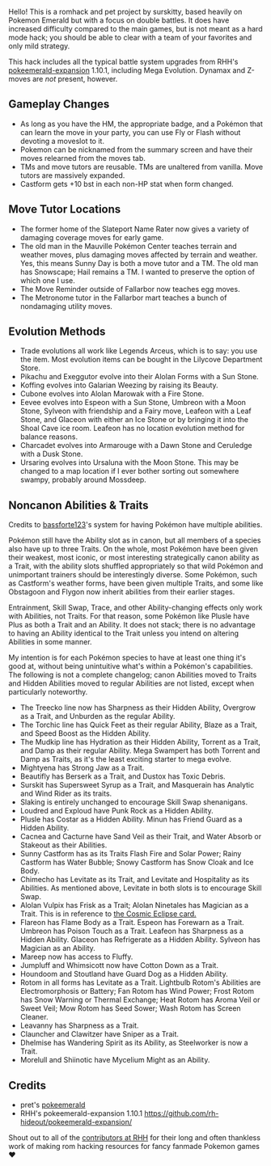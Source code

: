 Hello!  This is a romhack and pet project by surskitty, based heavily on Pokemon Emerald but with a focus on double battles. It does have increased difficulty compared to the main games, but is not meant as a hard mode hack; you should be able to clear with a team of your favorites and only mild strategy.

This hack includes all the typical battle system upgrades from RHH's [pokeemerald-expansion](https://github.com/rh-hideout/pokeemerald-expansion/) 1.10.1, including Mega Evolution. Dynamax and Z-moves are _not_ present, however.

## Gameplay Changes
- As long as you have the HM, the appropriate badge, and a Pok&eacute;mon that can learn the move in your party, you can use Fly or Flash without devoting a moveslot to it.
- Pokemon can be nicknamed from the summary screen and have their moves relearned from the moves tab.
- TMs and move tutors are reusable. TMs are unaltered from vanilla. Move tutors are massively expanded.
- Castform gets +10 bst in each non-HP stat when form changed.

## Move Tutor Locations
- The former home of the Slateport Name Rater now gives a variety of damaging coverage moves for early game.
- The old man in the Mauville Pok&eacute;mon Center teaches terrain and weather moves, plus damaging moves affected by terrain and weather. Yes, this means Sunny Day is both a move tutor and a TM. The old man has Snowscape; Hail remains a TM. I wanted to preserve the option of which one I use.
- The Move Reminder outside of Fallarbor now teaches egg moves.
- The Metronome tutor in the Fallarbor mart teaches a bunch of nondamaging utility moves.

## Evolution Methods
- Trade evolutions all work like Legends Arceus, which is to say: you use the item. Most evolution items can be bought in the Lilycove Department Store.
- Pikachu and Exeggutor evolve into their Alolan Forms with a Sun Stone.
- Koffing evolves into Galarian Weezing by raising its Beauty.
- Cubone evolves into Alolan Marowak with a Fire Stone.
- Eevee evolves into Espeon with a Sun Stone, Umbreon with a Moon Stone, Sylveon with friendship and a Fairy move, Leafeon with a Leaf Stone, and Glaceon with either an Ice Stone or by bringing it into the Shoal Cave ice room. Leafeon has no location evolution method for balance reasons.
- Charcadet evolves into Armarouge with a Dawn Stone and Ceruledge with a Dusk Stone.
- Ursaring evolves into Ursaluna with the Moon Stone. This may be changed to a map location if I ever bother sorting out somewhere swampy, probably around Mossdeep.

## Noncanon Abilities & Traits
Credits to [bassforte123](https://github.com/bassforte123/pokeemerald-complete/tree/Trait-System)'s system for having Pok&eacute;mon have multiple abilities. 

Pok&eacute;mon still have the Ability slot as in canon, but all members of a species also have up to three Traits. On the whole, most Pok&eacute;mon have been given their weakest, most iconic, or most interesting strategically canon ability as a Trait, with the ability slots shuffled appropriately so that wild Pok&eacute;mon and unimportant trainers should be interestingly diverse. Some Pok&eacute;mon, such as Castform's weather forms, have been given multiple Traits, and some like Obstagoon and Flygon now inherit abilities from their earlier stages.

Entrainment, Skill Swap, Trace, and other Ability-changing effects only work with Abilities, not Traits. For that reason, some Pok&eacute;mon like Plusle have Plus as both a Trait and an Ability. It does not stack; there is no advantage to having an Ability identical to the Trait unless you intend on altering Abilities in some manner.

My intention is for each Pok&eacute;mon species to have at least one thing it's good at, without being unintuitive what's within a Pok&eacute;mon's capabilities. The following is not a complete changelog; canon Abilities moved to Traits and Hidden Abilities moved to regular Abilities are not listed, except when particularly noteworthy.
- The Treecko line now has Sharpness as their Hidden Ability, Overgrow as a Trait, and Unburden as the regular Ability.
- The Torchic line has Quick Feet as their regular Ability, Blaze as a Trait, and Speed Boost as the Hidden Ability.
- The Mudkip line has Hydration as their Hidden Ability, Torrent as a Trait, and Damp as their regular Ability. Mega Swampert has both Torrent and Damp as Traits, as it's the least exciting starter to mega evolve.
- Mightyena has Strong Jaw as a Trait.
- Beautifly has Berserk as a Trait, and Dustox has Toxic Debris.
- Surskit has Supersweet Syrup as a Trait, and Masquerain has Analytic and Wind Rider as its traits.
- Slaking is entirely unchanged to encourage Skill Swap shenanigans.
- Loudred and Exploud have Punk Rock as a Hidden Ability.
- Plusle has Costar as a Hidden Ability. Minun has Friend Guard as a Hidden Ability.
- Cacnea and Cacturne have Sand Veil as their Trait, and Water Absorb or Stakeout as their Abilities.
- Sunny Castform has as its Traits Flash Fire and Solar Power; Rainy Castform has Water Bubble; Snowy Castform has Snow Cloak and Ice Body.
- Chimecho has Levitate as its Trait, and Levitate and Hospitality as its Abilities. As mentioned above, Levitate in both slots is to encourage Skill Swap.
- Alolan Vulpix has Frisk as a Trait; Alolan Ninetales has Magician as a Trait. This is in reference to [the Cosmic Eclipse card.](https://pkmncards.com/card/alolan-ninetales-cosmic-eclipse-cec-145/)
- Flareon has Flame Body as a Trait. Espeon has Forewarn as a Trait. Umbreon has Poison Touch as a Trait. Leafeon has Sharpness as a Hidden Ability. Glaceon has Refrigerate as a Hidden Ability. Sylveon has Magician as an Ability.
- Mareep now has access to Fluffy.
- Jumpluff and Whimsicott now have Cotton Down as a Trait.
- Houndoom and Stoutland have Guard Dog as a Hidden Ability.
- Rotom in all forms has Levitate as a Trait. Lightbulb Rotom's Abilities are Electromorphosis or Battery; Fan Rotom has Wind Power; Frost Rotom has Snow Warning or Thermal Exchange; Heat Rotom has Aroma Veil or Sweet Veil; Mow Rotom has Seed Sower; Wash Rotom has Screen Cleaner.
- Leavanny has Sharpness as a Trait.
- Clauncher and Clawitzer have Sniper as a Trait.
- Dhelmise has Wandering Spirit as its Ability, as Steelworker is now a Trait.
- Morelull and Shiinotic have Mycelium Might as an Ability.

## Credits
- pret's [pokeemerald](https://github.com/pret/pokeemerald) 
- RHH's pokeemerald-expansion 1.10.1 https://github.com/rh-hideout/pokeemerald-expansion/

Shout out to all of the [contributors at RHH](https://github.com/rh-hideout/pokeemerald-expansion/wiki/Credits) for their long and often thankless work of making rom hacking resources for fancy fanmade Pokemon games &hearts;


